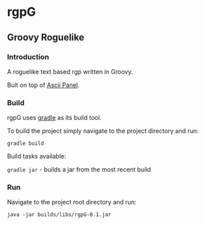 # rgpG
## Groovy Roguelike

### Introduction

A roguelike text based rgp written in Groovy.

Bult on top of [Ascii Panel](https://github.com/trystan/AsciiPanel).

### Build

rgpG uses [gradle](https://gradle.org/) as its build tool.

To build the project simply navigate to the project directory and run:

`gradle build`

Build tasks available:

`gradle jar` - builds a jar from the most recent build

### Run

Navigate to the project root directory and run:

`java -jar builds/libs/rgpG-0.1.jar`
